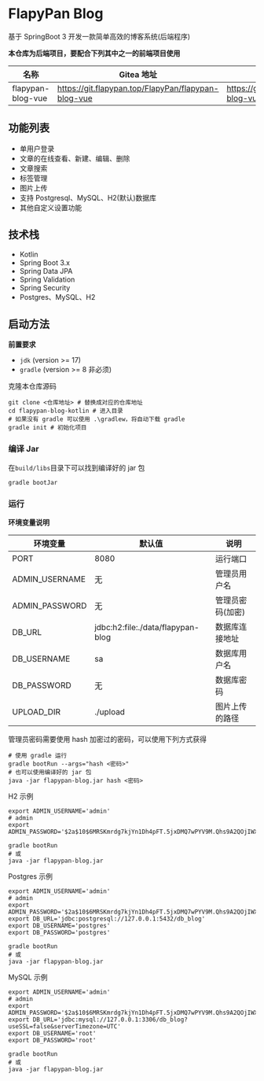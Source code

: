 # FlapyPan Blog

基于 SpringBoot 3 开发一款简单高效的博客系统(后端程序)

**本仓库为后端项目，要配合下列其中之一的前端项目使用**

| 名称                | Gitea 地址                                              | Github 地址                                     |
|-------------------|-------------------------------------------------------|-----------------------------------------------|
| flapypan-blog-vue | <https://git.flapypan.top/FlapyPan/flapypan-blog-vue> | https://github.com/FlapyPan/flapypan-blog-vue |

## 功能列表

- 单用户登录
- 文章的在线查看、新建、编辑、删除
- 文章搜索
- 标签管理
- 图片上传
- 支持 Postgresql、MySQL、H2(默认)数据库
- 其他自定义设置功能

## 技术栈

- Kotlin
- Spring Boot 3.x
- Spring Data JPA
- Spring Validation
- Spring Security
- Postgres、MySQL、H2

## 启动方法

**前置要求**

- `jdk` (version >= 17)
- `gradle` (version >= 8 非必须)

克隆本仓库源码

```shell
git clone <仓库地址> # 替换成对应的仓库地址
cd flapypan-blog-kotlin # 进入目录
# 如果没有 gradle 可以使用 .\gradlew，将自动下载 gradle
gradle init # 初始化项目
```

### 编译 Jar

在`build/libs`目录下可以找到编译好的 jar 包

```shell
gradle bootJar
```

### 运行

**环境变量说明**

| 环境变量           | 默认值                               | 说明        |
|----------------|-----------------------------------|-----------|
| PORT           | 8080                              | 运行端口      |
| ADMIN_USERNAME | 无                                 | 管理员用户名    |
| ADMIN_PASSWORD | 无                                 | 管理员密码(加密) |
| DB_URL         | jdbc:h2:file:./data/flapypan-blog | 数据库连接地址   |
| DB_USERNAME    | sa                                | 数据库用户名    |
| DB_PASSWORD    | 无                                 | 数据库密码     |
| UPLOAD_DIR     | ./upload                          | 图片上传的路径   |

管理员密码需要使用 hash 加密过的密码，可以使用下列方式获得

```shell
# 使用 gradle 运行
gradle bootRun --args="hash <密码>"
# 也可以使用编译好的 jar 包
java -jar flapypan-blog.jar hash <密码>
```

H2 示例

```shell
export ADMIN_USERNAME='admin'
# admin
export ADMIN_PASSWORD='$2a$10$6MRSKmrdg7kjYn1Dh4pFT.5jxDMQ7wPYV9M.Qhs9A2QOjIWX.DFDi'

gradle bootRun
# 或
java -jar flapypan-blog.jar
```

Postgres 示例

```shell
export ADMIN_USERNAME='admin'
# admin
export ADMIN_PASSWORD='$2a$10$6MRSKmrdg7kjYn1Dh4pFT.5jxDMQ7wPYV9M.Qhs9A2QOjIWX.DFDi'
export DB_URL='jdbc:postgresql://127.0.0.1:5432/db_blog'
export DB_USERNAME='postgres'
export DB_PASSWORD='postgres'

gradle bootRun
# 或
java -jar flapypan-blog.jar
```

MySQL 示例

```shell
export ADMIN_USERNAME='admin'
# admin
export ADMIN_PASSWORD='$2a$10$6MRSKmrdg7kjYn1Dh4pFT.5jxDMQ7wPYV9M.Qhs9A2QOjIWX.DFDi'
export DB_URL='jdbc:mysql://127.0.0.1:3306/db_blog?useSSL=false&serverTimezone=UTC'
export DB_USERNAME='root'
export DB_PASSWORD='root'

gradle bootRun
# 或
java -jar flapypan-blog.jar
```
